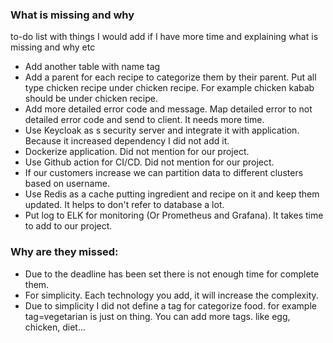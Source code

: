 ### What is missing and why
to-do list with things I would add if I have more time and explaining what is missing and why etc

* Add another table with name tag
* Add a parent for each recipe to categorize them by their parent. Put all type chicken recipe under chicken recipe. For example chicken kabab should be under chicken recipe.
* Add more detailed error code and message. Map detailed error to not detailed error code and send to client. It needs more time.
* Use Keycloak as s security server and integrate it with application. Because it increased dependency I did not add it.
* Dockerize application. Did not mention for our project.
* Use Github action for CI/CD. Did not mention for our project.
* If our customers increase we can partition data to different clusters based on username.
* Use Redis as a cache putting ingredient and recipe on it and keep them updated. It helps to don't refer to database a lot.
* Put log to ELK for monitoring (Or Prometheus and Grafana). It takes time to add to our project.

### Why are they missed: 
* Due to the deadline has been set there is not enough time for complete them.
* For simplicity. Each technology you add, it will increase the complexity.
* Due to simplicity I did not define a tag for categorize food. for example tag=vegetarian is just on thing. You can add more tags. like egg, chicken, diet...


